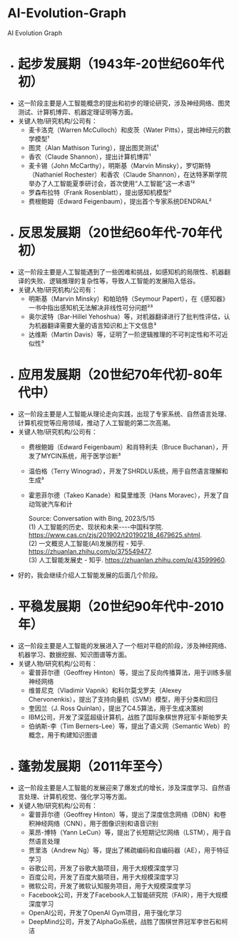 # AI-Evolution-Graph
AI Evolution Graph


- # 起步发展期（1943年-20世纪60年代初）
- 这一阶段主要是人工智能概念的提出和初步的理论研究，涉及神经网络、图灵测试、计算机博弈、机器定理证明等方面。
- 关键人物/研究机构/公司有：
	- 麦卡洛克（Warren McCulloch）和皮茨（Water Pitts），提出神经元的数学模型¹
	- 图灵（Alan Mathison Turing），提出图灵测试¹
	- 香农（Claude Shannon），提出计算机博弈¹
	- 麦卡锡（John McCarthy），明斯基（Marvin Minsky），罗切斯特（Nathaniel Rochester）和香农（Claude Shannon），在达特茅斯学院举办了人工智能夏季研讨会，首次使用“人工智能”这一术语¹²
	- 罗森布拉特（Frank Rosenblatt），提出感知机模型²
	- 费根鲍姆（Edward Feigenbaum），提出首个专家系统DENDRAL²
- # 反思发展期（20世纪60年代-70年代初）
- 这一阶段主要是人工智能遇到了一些困难和挑战，如感知机的局限性、机器翻译的失败、逻辑推理的复杂性等，导致人工智能的发展陷入低谷。
- 关键人物/研究机构/公司有：
	- 明斯基（Marvin Minsky）和帕珀特（Seymour Papert），在《感知器》一书中指出感知机无法解决非线性可分问题²³
	- 奥尔波特（Bar-Hillel Yehoshua）等，对机器翻译进行了批判性评估，认为机器翻译需要大量的语言知识和上下文信息³
	- 达维斯（Martin Davis）等，证明了一阶逻辑推理的不可判定性和不可近似性³
- # 应用发展期（20世纪70年代初-80年代中）
- 这一阶段主要是人工智能从理论走向实践，出现了专家系统、自然语言处理、计算机视觉等应用领域，推动了人工智能的第二次高潮。
- 关键人物/研究机构/公司有：
	- 费根鲍姆（Edward Feigenbaum）和肖特利夫（Bruce Buchanan），开发了MYCIN系统，用于医学诊断³
	- 温伯格（Terry Winograd），开发了SHRDLU系统，用于自然语言理解和生成³
	- 霍恩菲尔德（Takeo Kanade）和莫里维茨（Hans Moravec），开发了自动驾驶汽车和计
	    
	  Source: Conversation with Bing, 2023/5/15  
	  (1) 人工智能的历史、现状和未来----中国科学院. https://www.cas.cn/zjs/201902/t20190218_4679625.shtml.  
	  (2) 一文概览人工智能(AI)发展历程 - 知乎. https://zhuanlan.zhihu.com/p/375549477.  
	  (3) 人工智能发展史 - 知乎. https://zhuanlan.zhihu.com/p/43599960.  
- 好的，我会继续介绍人工智能发展的后面几个阶段。
- # 平稳发展期（20世纪90年代中-2010年）
- 这一阶段主要是人工智能的发展进入了一个相对平稳的阶段，涉及神经网络、机器学习、数据挖掘、知识图谱等方面。
- 关键人物/研究机构/公司有：
	- 霍普菲尔德（Geoffrey Hinton）等，提出了反向传播算法，用于训练多层神经网络
	- 维普尼克（Vladimir Vapnik）和科尔莫戈罗夫（Alexey Chervonenkis），提出了支持向量机（SVM）模型，用于分类和回归
	- 奎因兰（J. Ross Quinlan），提出了C4.5算法，用于生成决策树
	- IBM公司，开发了深蓝超级计算机，战胜了国际象棋世界冠军卡斯帕罗夫
	- 伯纳斯-李（Tim Berners-Lee）等，提出了语义网（Semantic Web）的概念，用于构建知识图谱
- # 蓬勃发展期（2011年至今）
- 这一阶段主要是人工智能的发展迎来了爆发式的增长，涉及深度学习、自然语言处理、计算机视觉、强化学习等方面。
- 关键人物/研究机构/公司有：
	- 霍普菲尔德（Geoffrey Hinton）等，提出了深度信念网络（DBN）和卷积神经网络（CNN），用于图像识别和语音识别
	- 莱昂-博特（Yann LeCun）等，提出了长短期记忆网络（LSTM），用于自然语言处理
	- 贾里洛（Andrew Ng）等，提出了稀疏编码和自编码器（AE），用于特征学习
	- 谷歌公司，开发了谷歌大脑项目，用于大规模深度学习
	- 百度公司，开发了百度大脑项目，用于大规模深度学习
	- 微软公司，开发了微软认知服务项目，用于大规模深度学习
	- Facebook公司，开发了Facebook人工智能研究院（FAIR），用于大规模深度学习
	- OpenAI公司，开发了OpenAI Gym项目，用于强化学习
	- DeepMind公司，开发了AlphaGo系统，战胜了围棋世界冠军李世石和柯洁
	    
